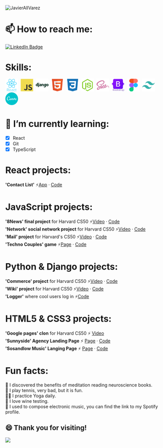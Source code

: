 ![JavierAllVarez](https://user-images.githubusercontent.com/83608710/180602076-0aca0638-522d-4506-af89-ef17e40f69cf.gif)

<!--
[Linkedin](https://www.linkedin.com/in/javier-allvarez-garc%C3%ADa-07783a111/) | [CodePen](https://codepen.io/javierallvarez)  
-->

# 📫 How to reach me: 
<a href="https://www.linkedin.com/in/javier-allvarez-garc%C3%ADa-07783a111/">
  <img src="https://img.shields.io/badge/LinkedIn-blue?style=for-the-badge&logo=linkedin&logoColor=white" alt="LinkedIn Badge"/>
</a>

# Skills:
<div>

  <img src="https://github.com/devicons/devicon/blob/master/icons/react/react-original-wordmark.svg" title="React" alt="React" width="40" height="40"/>&nbsp;
   <img src="https://github.com/devicons/devicon/blob/master/icons/javascript/javascript-original.svg" title="JavaScript" alt="JavaScript" width="40" height="40"/>&nbsp;
   <img src="https://github.com/devicons/devicon/blob/master/icons/django/django-plain-wordmark.svg" title="Django" alt="Django" width="40" height="40"/>&nbsp;
   <img src="https://github.com/devicons/devicon/blob/master/icons/html5/html5-original.svg" title="HTML5" alt="HTML" width="40" height="40"/>&nbsp;
   <img src="https://github.com/devicons/devicon/blob/master/icons/css3/css3-plain.svg"  title="CSS3" alt="CSS" width="40" height="40"/>&nbsp;
   <img src="https://github.com/devicons/devicon/blob/master/icons/nodejs/nodejs-original.svg" title="NodeJS" alt="NodeJS" width="40" height="40"/>&nbsp;
   <img src="https://github.com/devicons/devicon/blob/master/icons/sass/sass-original.svg" title="sass" alt="sass" width="40" height="40"/>&nbsp;
   <img src="https://github.com/devicons/devicon/blob/master/icons/bootstrap/bootstrap-original-wordmark.svg" title="bootstrap" alt="bootstrap" width="40" height="40"/>&nbsp;
   <img src="https://github.com/devicons/devicon/blob/master/icons/figma/figma-original.svg" title="figma" alt="figma" width="40" height="40"/>&nbsp;
   <img src="https://github.com/devicons/devicon/blob/master/icons/tailwindcss/tailwindcss-plain.svg" title="tailwind" alt="figma" width="40" height="40"/>&nbsp;
   <img src="https://github.com/devicons/devicon/blob/master/icons/canva/canva-original.svg" title="Canva" alt="Canva" width="40" height="40"/>&nbsp;
   
</div>

# 🌱 I’m currently learning:
- [x] React  
- [x] Git  
- [x] TypeScript

# React projects:
**'Contact List'**   ⚡[App](https://react-contact-list-three.vercel.app/) · [Code](https://github.com/javierallvarez/reactContactList)  


# JavaScript projects:
**'8News' final project** for Harvard CS50  ⚡[Video](https://www.youtube.com/watch?v=3VnyH0xtQ9A&t=93s) · [Code](https://github.com/javierallvarez/cs50-final-project)  
**'Network' social network project** for Harvard CS50 ⚡[Video](https://www.youtube.com/watch?v=ZaTCt1RsZms) · [Code](https://github.com/javierallvarez/cs50-social-network)    
**'Mail' project** for Harvard's CS50      ⚡️[Video](https://www.youtube.com/watch?v=enn_822gmMM) · [Code](https://github.com/javierallvarez/cs50-mail-project)  
**'Techno Couples' game**                   ⚡️[Page](https://javierallvarez.github.io/technoCouples/) · [Code](https://github.com/javierallvarez/technoCouples)    
 
 
# Python & Django projects: 
**'Commerce' project** for Harvard CS50   ⚡️[Video](https://www.youtube.com/watch?v=551MG1SBFHc) · [Code](https://github.com/javierallvarez/cs50-commerce)  
**'Wiki' project** for Harvard CS50       ⚡️[Video](https://www.youtube.com/watch?v=dizGtDMy27k) · [Code](https://github.com/javierallvarez/wiki_project)  
**'Logger'** where cool users log in ⚡[Code](https://github.com/javierallvarez/logger)  


# HTML5 & CSS3 projects: 
**'Google pages' clon** for Harvard CS50  ⚡  [Video](https://www.youtube.com/watch?v=g0lFQQ1MBLI)  
**'Sunnyside' Agency Landing Page** ⚡  [Page](https://sunnyside-agency-landing-page-main-javierallvarez.vercel.app/) · [Code](https://github.com/javierallvarez/sunnyside-agency-landing-page-main)  
**'Sosandlow Music' Langing Page** ⚡  [Page](https://javierallvarez.github.io/sosandlow-landing-page/) · [Code](https://github.com/javierallvarez/sosandlow-landing-page)

# Fun facts:  
🧠 I discovered the benefits of meditation reading neuroscience books.  
🎾 I play tennis, very bad, but it is fun.  
🧘‍♂️ I practice Yoga daily.  
🍷 I love wine testing.  
🎹 I used to compose electronic music, you can find the link to my Spotify profile.  


## 😄 Thank you for visiting!

![](https://komarev.com/ghpvc/?username=javierallvarez&style=for-the-badge)

<!--
**javierallvarez/javierallvarez** is a ✨ _special_ ✨ repository because its `README.md` (this file) appears on your GitHub profile.

Here are some ideas to get you started:

- 🔭 I’m currently working on ...
- 🌱 I’m currently learning ...
- 👯 I’m looking to collaborate on ...
- 🤔 I’m looking for help with ...
- 💬 Ask me about ...
- 📫 How to reach me: ...
- 😄 Pronouns: ...
- ⚡ Fun fact: ...
-->
